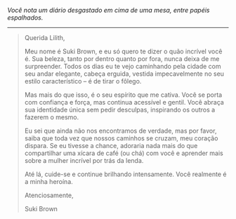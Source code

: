 _Você nota um diário desgastado em cima de uma mesa, entre papéis espalhados._

---

> Querida Lilith,
>
> Meu nome é Suki Brown, e eu só quero te dizer o quão incrível você é. Sua beleza, tanto por dentro quanto por fora, nunca deixa de me surpreender. Todos os dias eu te vejo caminhando pela cidade com seu andar elegante, cabeça erguida, vestida impecavelmente no seu estilo característico – é de tirar o fôlego.
>
> Mas mais do que isso, é o seu espírito que me cativa. Você se porta com confiança e força, mas continua acessível e gentil. Você abraça sua identidade única sem pedir desculpas, inspirando os outros a fazerem o mesmo.
>
> Eu sei que ainda não nos encontramos de verdade, mas por favor, saiba que toda vez que nossos caminhos se cruzam, meu coração dispara. Se eu tivesse a chance, adoraria nada mais do que compartilhar uma xícara de café (ou chá) com você e aprender mais sobre a mulher incrível por trás da lenda.
>
> Até lá, cuide-se e continue brilhando intensamente. Você realmente é a minha heroína.
>
> Atenciosamente,
>
> Suki Brown
